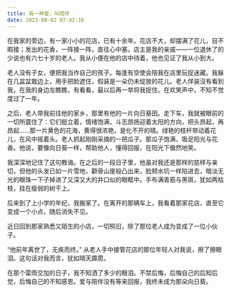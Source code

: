 ```yaml
---
title: 有一种爱，叫陪伴
date: 2023-08-02 07:42:16
---
```

<!-- wp:paragraph -->

<p>在我家的旁边，有一家小小的花店，已有十余年。花店不大，却摆满了花儿，目不暇接；发出的花香，一阵接一阵，直往心中塞。店主是我的亲戚——一位退休了的少说也有六七十岁的老人。我从小便在他的店中待着，他也见证了我从小到大。</p>
<!-- /wp:paragraph -->

<!-- wp:paragraph -->
<p>老人没有子女，便把我当作自己的孩子。每逢有空使会陪我在店里玩捉迷藏。我躲在几盆盆栽边上，用手把脸遮住，假装是一朵仍未绽放的花儿。老人佯装沒有看到我，在我的身边左瞧瞧，有看看，最以后再一举将我捉住。在欢笑声中，不知不觉度过了一年。</p>
<!-- /wp:paragraph -->

<!-- wp:paragraph -->
<p>之后，老人带我前往他的家乡，那里有他的一片向日葵田。走下车，我就被眼前的一切所震住了：它们挺立着，情绪饱满，斗志昂扬迎着太阳的方向，把头昂起，再昂起......那一片黄色的花海，黄得很浓艳，是化不开的晴。绿艳的枝杆带动着花儿，在风中摇着头。老人抓起刚刚采摘的一把瓜子。那瓜子饱满，吸足阳光与花香。他说，要像向日葵一样，帮助他人，懂得回报，在阳光下傲然地笑。&nbsp;&nbsp;&nbsp;&nbsp;</p>
<!-- /wp:paragraph -->

<!-- wp:paragraph -->
<p>我深深地记住了这句教诲。在之后的一段日子里，他虽对我还是那样的慈样与亲切，但他的头发已如一片雪地，颧骨山崖般凸出来，脸颊水坑一样陷进去，暗淡无光的眼珠一下子掉进了又深又大的井口似的眼眶中。手布满青筋与黑斑，犹如两枯枝，挂在瘦弱的树干上。&nbsp;&nbsp;&nbsp;&nbsp;&nbsp;</p>
<!-- /wp:paragraph -->

<!-- wp:paragraph -->
<p>后来到了上小学的年纪，我搬家了。在离开的那辆车上，我看着那家花店，直至它变成一个小点，随后消失不见。</p>
<!-- /wp:paragraph -->

<!-- wp:paragraph -->
<p>近日回到那家熟悉又陌生的小店，一切照旧，除了那位老人成为变成了一位小伙子。&nbsp;&nbsp;&nbsp;&nbsp;</p>
<!-- /wp:paragraph -->

<!-- wp:paragraph -->
<p>“他前年离世了，无疾而终。”&nbsp;从老人手中接管花店的那位年轻人对我说，擦了擦眼泪。这句话对我而言，犹如晴天霹雳。</p>
<!-- /wp:paragraph -->

<!-- wp:paragraph -->
<p>在那个雷雨交加的日子，我不知洒了多少的眼泪。不禁后悔，后悔自己的后知后觉，后悔自己的不知感恩。爱与陪伴没有等来回报，我终未成为那朵向日葵。</p>
<!-- /wp:paragraph -->
